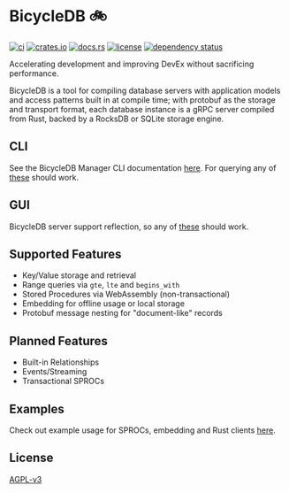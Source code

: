 # BicycleDB 🚲

[![ci](https://github.com//ordinarylabs/bicycle/actions/workflows/ci.yml/badge.svg)](https://github.com//ordinarylabs/bicycle/actions/workflows/ci.yml)
[![crates.io](https://img.shields.io/crates/v/bicycle.svg)](https://crates.io/crates/bicycle)
[![docs.rs](https://docs.rs/bicycle/badge.svg)](https://docs.rs/bicycle/)
[![license](https://img.shields.io/github/license/ordinarylabs/bicycle.svg)](https://github.com/ordinarylabs/bicycle/blob/main/LICENSE)
[![dependency status](https://deps.rs/repo/github/ordinarylabs/bicycle/status.svg)](https://deps.rs/repo/github/ordinarylabs/bicycle)

Accelerating development and improving DevEx without sacrificing performance.

BicycleDB is a tool for compiling database servers with application models and access patterns built in at compile time; with protobuf as the storage and transport format, each database instance is a gRPC server compiled from Rust, backed by a RocksDB or SQLite storage engine.

## CLI

See the BicycleDB Manager CLI documentation [here](https://crates.io/crates/bicycle). For querying any of [these](https://github.com/grpc-ecosystem/awesome-grpc?tab=readme-ov-file#cli) should work.

## GUI

BicycleDB server support reflection, so any of [these](https://github.com/grpc-ecosystem/awesome-grpc?tab=readme-ov-file#gui) should work.

## Supported Features

- Key/Value storage and retrieval
- Range queries via `gte`, `lte` and `begins_with`
- Stored Procedures via WebAssembly (non-transactional)
- Embedding for offline usage or local storage
- Protobuf message nesting for "document-like" records

## Planned Features

- Built-in Relationships
- Events/Streaming
- Transactional SPROCs

## Examples

Check out example usage for SPROCs, embedding and Rust clients [here](https://github.com/ordinarylabs/bicycle/tree/main/examples).

## License

[AGPL-v3](https://opensource.org/license/AGPL-v3)
